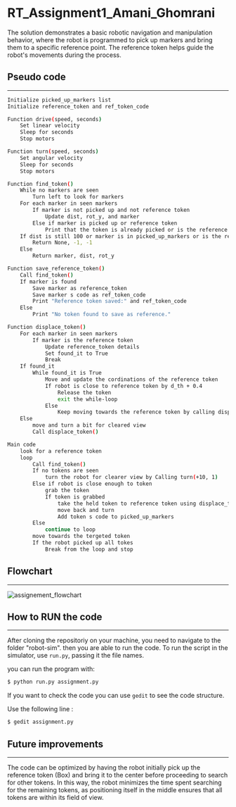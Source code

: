 # RT_Assignment1_Amani_Ghomrani

The solution demonstrates a basic robotic navigation and manipulation behavior, where the robot is programmed to pick up markers and bring them to a specific reference point. The reference token helps guide the robot's movements during the process.

## Pseudo code
----------------------

```bash
Initialize picked_up_markers list
Initialize reference_token and ref_token_code

Function drive(speed, seconds)
    Set linear velocity
    Sleep for seconds
    Stop motors

Function turn(speed, seconds)
    Set angular velocity
    Sleep for seconds
    Stop motors

Function find_token()
    While no markers are seen
        Turn left to look for markers
    For each marker in seen markers
        If marker is not picked up and not reference token
            Update dist, rot_y, and marker
        Else if marker is picked up or reference token
            Print that the token is already picked or is the reference code
    If dist is still 100 or marker is in picked_up_markers or is the reference code
        Return None, -1, -1
    Else
        Return marker, dist, rot_y

Function save_reference_token()
    Call find_token()
    If marker is found
        Save marker as reference_token
        Save marker s code as ref_token_code
        Print "Reference token saved:" and ref_token_code
    Else
        Print "No token found to save as reference."

Function displace_token()
    For each marker in seen markers
        If marker is the reference token
            Update reference_token details
            Set found_it to True
            Break
    If found_it
        While found_it is True
            Move and update the cordinations of the reference token
            If robot is close to reference token by d_th + 0.4
                Release the token
                exit the while-loop
            Else
                Keep moving towards the reference token by calling displace_token() function (using recursion)
    Else
        move and turn a bit for cleared view
        Call displace_token()

Main code
    look for a reference token
    loop
        Call find_token()
        If no tokens are seen
            turn the robot for clearer view by Calling turn(+10, 1)
        Else if robot is close enough to token
            grab the token
            If token is grabbed
                take the held token to reference token using displace_token() function
                move back and turn
                Add token s code to picked_up_markers
        Else
            continue to loop
        move towards the tergeted token
        If the robot picked up all tokes
            Break from the loop and stop

```

## Flowchart
----------------------

![assignement_flowchart](https://github.com/AmaniGhm/RT_Assignment1_Amani_Ghomrani/assets/125284569/e5ce75f9-656c-4ab8-a771-894c4a4626e6)


## How to RUN the code
-----------------------------

After cloning the repositoriy on your machine, you need to navigate to the folder "robot-sim". then you are able to run the code.
To run the script in the simulator, use `run.py`, passing it the file names. 

you can run the program with:

```bash
$ python run.py assignment.py
```

If you want to check the code you can use `gedit` to see the code structure.

Use the following line :

```bash
$ gedit assignment.py
```

## Future improvements
-----------------------------

The code can be optimized by having the robot initially pick up the reference token (Box) and bring it to the center before proceeding to search for other tokens.
In this way, the robot minimizes the time spent searching for the remaining tokens, as positioning itself in the middle ensures that all tokens are within its field of view.
